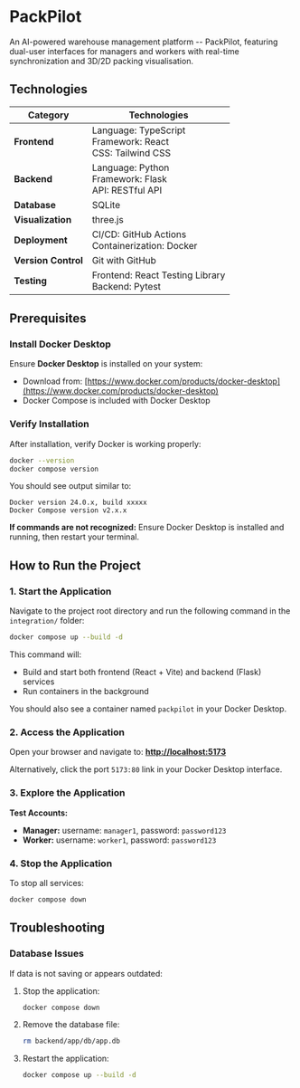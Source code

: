 # PackPilot

An AI-powered warehouse management platform -- PackPilot, featuring dual-user interfaces for managers and workers with real-time synchronization and 3D/2D packing visualisation.


## Technologies

| Category | Technologies |
|----------|--------------|
| **Frontend** | Language: TypeScript<br>Framework: React<br>CSS: Tailwind CSS|
| **Backend** | Language: Python<br>Framework: Flask<br>API: RESTful API |
| **Database** | SQLite |
| **Visualization** | three.js |
| **Deployment** | CI/CD: GitHub Actions<br>Containerization: Docker |
| **Version Control** | Git with GitHub |
| **Testing** | Frontend: React Testing Library <br>Backend: Pytest|

## Prerequisites

### Install Docker Desktop

Ensure **Docker Desktop** is installed on your system:
- Download from: [https://www.docker.com/products/docker-desktop](https://www.docker.com/products/docker-desktop)
- Docker Compose is included with Docker Desktop

### Verify Installation

After installation, verify Docker is working properly:

```bash
docker --version
docker compose version
```

You should see output similar to:
```
Docker version 24.0.x, build xxxxx
Docker Compose version v2.x.x
```
**If commands are not recognized:** Ensure Docker Desktop is installed and running, then restart your terminal.

## How to Run the Project

### 1. Start the Application

Navigate to the project root directory and run the following command in the `integration/` folder:

```bash
docker compose up --build -d
```

This command will:
- Build and start both frontend (React + Vite) and backend (Flask) services
- Run containers in the background

You should also see a container named `packpilot` in your Docker Desktop.

### 2. Access the Application

Open your browser and navigate to: **[http://localhost:5173](http://localhost:5173)**

Alternatively, click the port `5173:80` link in your Docker Desktop interface.

### 3. Explore the Application

**Test Accounts:** 
- **Manager:** username: `manager1`, password: `password123`
- **Worker:** username: `worker1`, password: `password123`

### 4. Stop the Application

To stop all services:

```bash
docker compose down
```

## Troubleshooting

### Database Issues

If data is not saving or appears outdated:

1. Stop the application:
   ```bash
   docker compose down
   ```

2. Remove the database file:
   ```bash
   rm backend/app/db/app.db
   ```

3. Restart the application:
   ```bash
   docker compose up --build -d
   ```